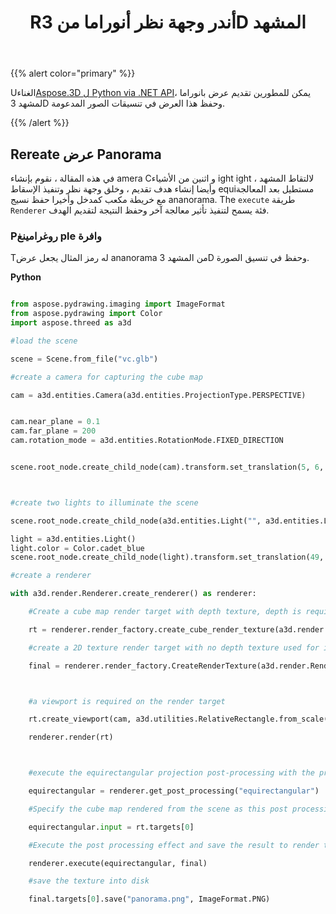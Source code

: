 ﻿---
title: Rأندر وجهة نظر أنوراما من 3D المشهد
type: docs
weight: 60
url: /ar/python-net/render-a-panorama-view-of-3d-scene/
description: Using Aspose.3D ل Python via .NET API ، يمكن للمطورين تقديم عرض بانوراما من 3D المشهد وحفظ هذا العرض في تنسيقات الصور المدعومة.
---
{{% alert color="primary" %}}

Uالغناء[Aspose.3D ل Python via .NET API](https:#products.aspose.com/3d/python-net/)، يمكن للمطورين تقديم عرض بانوراما لمشهد 3D وحفظ هذا العرض في تنسيقات الصور المدعومة.

{{% /alert %}}
## **Rereate عرض Panorama**
في هذه المقالة ، نقوم بإنشاء amera Cو اثنين من الأشياء ight ight لالتقاط المشهد ، وأيضا إنشاء هدف تقديم ، وخلق وجهة نظر وتنفيذ الإسقاط equiمستطيل بعد المعالجة مع خريطة مكعب كمدخل وأخيرا حفظ نسيج ananorama. The `execute` طريقة `Renderer` فئة يسمح لتنفيذ تأثير معالجة آخر وحفظ النتيجة لتقديم الهدف.
### **Pروغرامينغ ple وافرة**
Tله رمز المثال يجعل عرض ananorama من المشهد 3D وحفظ في تنسيق الصورة.

**Python**

```py

from aspose.pydrawing.imaging import ImageFormat
from aspose.pydrawing import Color
import aspose.threed as a3d

#load the scene

scene = Scene.from_file("vc.glb")

#create a camera for capturing the cube map

cam = a3d.entities.Camera(a3d.entities.ProjectionType.PERSPECTIVE)


cam.near_plane = 0.1
cam.far_plane = 200
cam.rotation_mode = a3d.entities.RotationMode.FIXED_DIRECTION


scene.root_node.create_child_node(cam).transform.set_translation(5, 6, 0);



#create two lights to illuminate the scene

scene.root_node.create_child_node(a3d.entities.Light("", a3d.entities.LightType.POINT).transform.set_translation(-10, 7, -10)

light = a3d.entities.Light()
light.color = Color.cadet_blue
scene.root_node.create_child_node(light).transform.set_translation(49, 0, 49)

#create a renderer

with a3d.render.Renderer.create_renderer() as renderer:

    #Create a cube map render target with depth texture, depth is required when rendering a scene.

    rt = renderer.render_factory.create_cube_render_texture(a3d.render.RenderParameters(False), 512, 512)

    #create a 2D texture render target with no depth texture used for image processing

    final = renderer.render_factory.CreateRenderTexture(a3d.render.RenderParameters(False, 32, 0, 0), 1024 * 3 , 1024)



    #a viewport is required on the render target

    rt.create_viewport(cam, a3d.utilities.RelativeRectangle.from_scale(0, 0, 1, 1))

    renderer.render(rt)



    #execute the equirectangular projection post-processing with the previous rendered cube map as input

    equirectangular = renderer.get_post_processing("equirectangular")

    #Specify the cube map rendered from the scene as this post processing's input

    equirectangular.input = rt.targets[0]

    #Execute the post processing effect and save the result to render target final

    renderer.execute(equirectangular, final)

    #save the texture into disk

    final.targets[0].save("panorama.png", ImageFormat.PNG)


```
